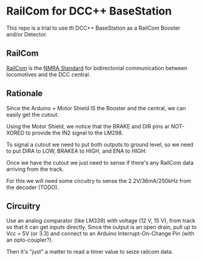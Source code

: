 # RailCom for DCC++ BaseStation

This repo is a trial to use th DCC++ BaseStation as a RailCom Booster
and/or Detector.

## RailCom
[RailCom]() is the [NMRA Standard](http://www.nmra.org/sites/default/files/s-9.3.2_2012_12_10.pdf)
for bidirectonial communication between locomotives and the DCC central.

## Rationale
Since the Arduino + Motor Shield  IS the Booster and the central, we can easily
get the cutout.

Using the Motor Shield, we notice that the BRAKE and DIR pins ar NOT-XORED to provide the IN2 signal to the LM298.

To signal a cutout we need to put both outputs to ground level, so we
need to put DIRA to LOW, BRAKEA to HIGH, and ENA to HIGH:

Once we have the cutout we just need to sense if there's any RailCom
data arriving from the track.

For this we will need some circuitry to
sense the 2.2V/36mA/250kHz from the decoder (TODO).

## Circuitry

Use an analog comparator (like LM339) with voltage (12 V, 15 V), from
track so that it can get inputs directly. Since the output is an open
drain, pull up to Vcc = 5V (or 3.3) and connect to an Arduino
Interrupt-On-Change Pin (with an opto-coupler?).

Then it's "just" a matter to read a timer value to seize railcom data. 





